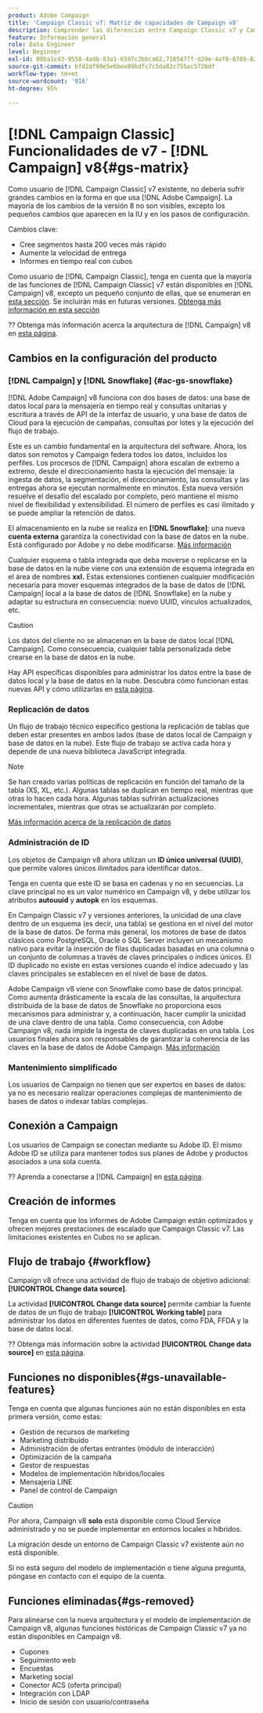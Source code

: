 ```yaml
---
product: Adobe Campaign
title: 'Campaign Classic v7: Matriz de capacidades de Campaign v8'
description: Comprender las diferencias entre Campaign Classic v7 y Campaign v8
feature: Información general
role: Data Engineer
level: Beginner
exl-id: 00ba1c43-9558-4adb-83a1-6597c2bbca62,7105477f-d29e-4af8-8789-82b4459761b0
source-git-commit: bfd2df90e5e6bee89bdfc7c5da82c755ac5726df
workflow-type: tm+mt
source-wordcount: '916'
ht-degree: 95%

---
```


# [!DNL Campaign Classic] Funcionalidades de v7 - [!DNL Campaign] v8{#gs-matrix}

Como usuario de [!DNL Campaign Classic] v7 existente, no debería sufrir grandes cambios en la forma en que usa [!DNL Adobe Campaign]. La mayoría de los cambios de la versión 8 no son visibles, excepto los pequeños cambios que aparecen en la IU y en los pasos de configuración.

Cambios clave:

* Cree segmentos hasta 200 veces más rápido
* Aumente la velocidad de entrega
* Informes en tiempo real con cubos

Como usuario de [!DNL Campaign Classic], tenga en cuenta que la mayoría de las funciones de [!DNL Campaign Classic] v7 están disponibles en [!DNL Campaign] v8, excepto un pequeño conjunto de ellas, que se enumeran en [esta sección](#gs-removed). Se incluirán más en futuras versiones. [Obtenga más información en esta sección](#gs-unavailable-features)

?? Obtenga más información acerca la arquitectura de [!DNL Campaign] v8 en [esta página](../dev/architecture.md).

## Cambios en la configuración del producto

### [!DNL Campaign] y [!DNL Snowflake] {#ac-gs-snowflake}

[!DNL Adobe Campaign] v8 funciona con dos bases de datos: una base de datos local para la mensajería en tiempo real y consultas unitarias y escritura a través de API de la interfaz de usuario, y una base de datos de Cloud para la ejecución de campañas, consultas por lotes y la ejecución del flujo de trabajo.

Este es un cambio fundamental en la arquitectura del software. Ahora, los datos son remotos y Campaign federa todos los datos, incluidos los perfiles. Los procesos de [!DNL Campaign] ahora escalan de extremo a extremo, desde el direccionamiento hasta la ejecución del mensaje: la ingesta de datos, la segmentación, el direccionamiento, las consultas y las entregas ahora se ejecutan normalmente en minutos. Esta nueva versión resuelve el desafío del escalado por completo, pero mantiene el mismo nivel de flexibilidad y extensibilidad. El número de perfiles es casi ilimitado y se puede ampliar la retención de datos.

El almacenamiento en la nube se realiza en **[!DNL Snowflake]**: una nueva **cuenta externa** garantiza la conectividad con la base de datos en la nube. Está configurado por Adobe y no debe modificarse. [Más información](../config/external-accounts.md)

Cualquier esquema o tabla integrada que deba moverse o replicarse en la base de datos en la nube viene con una extensión de esquema integrada en el área de nombres **xxl.** Estas extensiones contienen cualquier modificación necesaria para mover esquemas integrados de la base de datos de [!DNL Campaign] local a la base de datos de [!DNL Snowflake] en la nube y adaptar su estructura en consecuencia: nuevo UUID, vínculos actualizados, etc.

>[!CAUTION]
>
> Los datos del cliente no se almacenan en la base de datos local [!DNL Campaign]. Como consecuencia, cualquier tabla personalizada debe crearse en la base de datos en la nube.


Hay API específicas disponibles para administrar los datos entre la base de datos local y la base de datos en la nube. Descubra cómo funcionan estas nuevas API y cómo utilizarlas en [esta página](../dev/new-apis.md).

### Replicación de datos

Un flujo de trabajo técnico específico gestiona la replicación de tablas que deben estar presentes en ambos lados (base de datos local de Campaign y base de datos en la nube). Este flujo de trabajo se activa cada hora y depende de una nueva biblioteca JavaScript integrada.

>[!NOTE]
>
> Se han creado varias políticas de replicación en función del tamaño de la tabla (XS, XL, etc.).
> Algunas tablas se duplican en tiempo real, mientras que otras lo hacen cada hora. Algunas tablas sufrirán actualizaciones incrementales, mientras que otras se actualizarán por completo.


[Más información acerca de la replicación de datos](../config/replication.md)

### Administración de ID

Los objetos de Campaign v8 ahora utilizan un **ID único universal (UUID)**, que permite valores únicos ilimitados para identificar datos..

Tenga en cuenta que este ID se basa en cadenas y no en secuencias. La clave principal no es un valor numérico en Campaign v8, y debe utilizar los atributos **autouuid** y **autopk** en los esquemas.

En Campaign Classic v7 y versiones anteriores, la unicidad de una clave dentro de un esquema (es decir, una tabla) se gestiona en el nivel del motor de la base de datos. De forma más general, los motores de base de datos clásicos como PostgreSQL, Oracle o SQL Server incluyen un mecanismo nativo para evitar la inserción de filas duplicadas basadas en una columna o un conjunto de columnas a través de claves principales o índices únicos. El ID duplicado no existe en estas versiones cuando el índice adecuado y las claves principales se establecen en el nivel de base de datos.

Adobe Campaign v8 viene con Snowflake como base de datos principal. Como aumenta drásticamente la escala de las consultas, la arquitectura distribuida de la base de datos de Snowflake no proporciona esos mecanismos para administrar y, a continuación, hacer cumplir la unicidad de una clave dentro de una tabla. Como consecuencia, con Adobe Campaign v8, nada impide la ingesta de claves duplicadas en una tabla. Los usuarios finales ahora son responsables de garantizar la coherencia de las claves en la base de datos de Adobe Campaign. [Más información](../dev/keys.md)

### Mantenimiento simplificado

Los usuarios de Campaign no tienen que ser expertos en bases de datos: ya no es necesario realizar operaciones complejas de mantenimiento de bases de datos o indexar tablas complejas.

## Conexión a Campaign

Los usuarios de Campaign se conectan mediante su Adobe ID. El mismo Adobe ID se utiliza para mantener todos sus planes de Adobe y productos asociados a una sola cuenta.

?? Aprenda a conectarse a [!DNL Campaign] en [esta página](connect.md).

## Creación de informes

Tenga en cuenta que los informes de Adobe Campaign están optimizados y ofrecen mejores prestaciones de escalado que Campaign Classic v7. Las limitaciones existentes en Cubos no se aplican.

## Flujo de trabajo {#workflow}

Campaign v8 ofrece una actividad de flujo de trabajo de objetivo adicional: **[!UICONTROL Change data source]**.

La actividad **[!UICONTROL Change data source]** permite cambiar la fuente de datos de un flujo de trabajo **[!UICONTROL Working table]** para administrar los datos en diferentes fuentes de datos, como FDA, FFDA y la base de datos local.

?? Obtenga más información sobre la actividad **[!UICONTROL Change data source]** en [esta página](../config/workflows.md#change-data-source-activity).

## Funciones no disponibles{#gs-unavailable-features}

Tenga en cuenta que algunas funciones aún no están disponibles en esta primera versión, como estas:

* Gestión de recursos de marketing
* Marketing distribuido
* Administración de ofertas entrantes (módulo de interacción)
* Optimización de la campaña
* Gestor de respuestas
* Modelos de implementación híbridos/locales
* Mensajería LINE
* Panel de control de Campaign

>[!CAUTION]
>
>Por ahora, Campaign v8 **solo** está disponible como Cloud Service administrado y no se puede implementar en entornos locales o híbridos.
>
>La migración desde un entorno de Campaign Classic v7 existente aún no está disponible.
>
>Si no está seguro del modelo de implementación o tiene alguna pregunta, póngase en contacto con el equipo de la cuenta.

## Funciones eliminadas{#gs-removed}

Para alinearse con la nueva arquitectura y el modelo de implementación de Campaign v8, algunas funciones históricas de Campaign Classic v7 ya no están disponibles en Campaign v8.

* Cupones
* Seguimiento web
* Encuestas
* Marketing social
* Conector ACS (oferta principal)
* Integración con LDAP
* Inicio de sesión con usuario/contraseña
